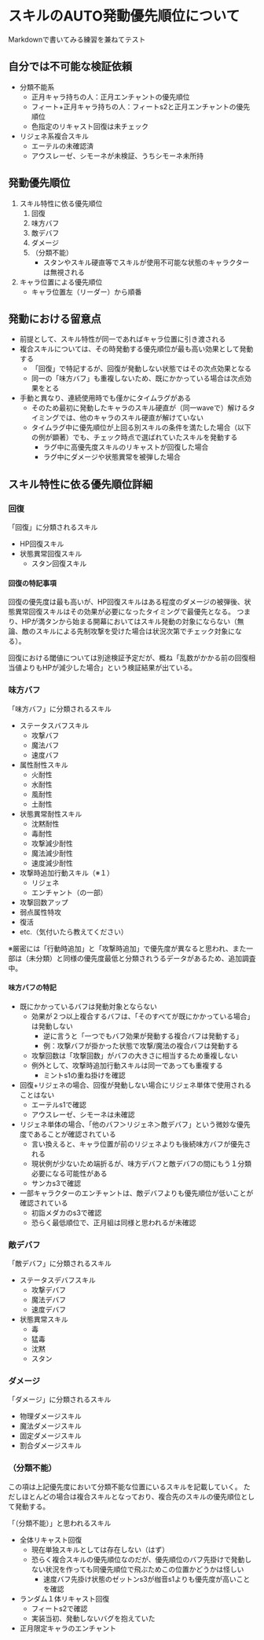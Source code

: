 # スキルのAUTO発動優先順位について
Markdownで書いてみる練習を兼ねてテスト

## 自分では不可能な検証依頼
- 分類不能系
    - 正月キャラ持ちの人：正月エンチャントの優先順位
    - フィート+正月キャラ持ちの人：フィートs2と正月エンチャントの優先順位
    - 色指定のリキャスト回復は未チェック
- リジェネ系複合スキル
    - エーテルの未確認済
    - アウスレーゼ、シモーネが未検証、うちシモーネ未所持

## 発動優先順位
1. スキル特性に依る優先順位
    1. 回復
    1. 味方バフ
    1. 敵デバフ
    1. ダメージ
    1. （分類不能）
        - スタンやスキル硬直等でスキルが使用不可能な状態のキャラクターは無視される
1. キャラ位置による優先順位
    - キャラ位置左（リーダー）から順番

## 発動における留意点
- 前提として、スキル特性が同一であればキャラ位置に引き渡される
- 複合スキルについては、その時発動する優先順位が最も高い効果として発動する
    - 「回復」で特記するが、回復が発動しない状態ではその次点効果となる
    - 同一の「味方バフ」も重複しないため、既にかかっている場合は次点効果をとる
- 手動と異なり、連続使用時でも僅かにタイムラグがある
    - そのため最初に発動したキャラのスキル硬直が（同一waveで）解けるタイミングでは、他のキャラのスキル硬直が解けていない
    - タイムラグ中に優先順位が上回る別スキルの条件を満たした場合（以下の例が顕著）でも、チェック時点で選ばれていたスキルを発動する
        - ラグ中に高優先度スキルのリキャストが回復した場合
        - ラグ中にダメージや状態異常を被弾した場合

## スキル特性に依る優先順位詳細

### 回復
「回復」に分類されるスキル
- HP回復スキル
- 状態異常回復スキル
    - スタン回復スキル

#### 回復の特記事項
回復の優先度は最も高いが、HP回復スキルはある程度のダメージの被弾後、状態異常回復スキルはその効果が必要になったタイミングで最優先となる。
つまり、HPが満タンから始まる開幕においてはスキル発動の対象にならない（無論、敵のスキルによる先制攻撃を受けた場合は状況次第でチェック対象になる）。

回復における閾値については別途検証予定だが、概ね「乱数がかかる前の回復相当値よりもHPが減少した場合」という検証結果が出ている。

### 味方バフ
「味方バフ」に分類されるスキル
- ステータスバフスキル
    - 攻撃バフ
    - 魔法バフ
    - 速度バフ
- 属性耐性スキル
    - 火耐性
    - 水耐性
    - 風耐性
    - 土耐性
- 状態異常耐性スキル
    - 沈黙耐性
    - 毒耐性
    - 攻撃減少耐性
    - 魔法減少耐性
    - 速度減少耐性
- 攻撃時追加行動スキル（※１）
    - リジェネ
    - エンチャント（の一部）
- 攻撃回数アップ
- 弱点属性特攻
- 復活
- etc.（気付いたら教えてください）

※厳密には「行動時追加」と「攻撃時追加」で優先度が異なると思われ、また一部は（未分類）と同様の優先度最低と分類されうるデータがあるため、追加調査中。

#### 味方バフの特記
- 既にかかっているバフは発動対象とならない
    - 効果が２つ以上複合するバフは、「そのすべてが既にかかっている場合」は発動しない
        - 逆に言うと「一つでもバフ効果が発動する複合バフは発動する」
        - 例：攻撃バフが掛かった状態で攻撃/魔法の複合バフは発動する
    - 攻撃回数は「攻撃回数」がバフの大きさに相当するため重複しない
    - 例外として、攻撃時追加行動スキルは同一であっても重複する
        - ミントs1の重ね掛けを確認
- 回復+リジェネの場合、回復が発動しない場合にリジェネ単体で使用されることはない 
    - エーテルs1で確認
    - アウスレーゼ、シモーネは未確認
- リジェネ単体の場合、「他のバフ＞リジェネ＞敵デバフ」という微妙な優先度であることが確認されている
    - 言い換えると、キャラ位置が前のリジェネよりも後続味方バフが優先される
    - 現状例が少ないため端折るが、味方デバフと敵デバフの間にもう１分類必要になる可能性がある
    - サンカs3で確認
- 一部キャラクターのエンチャントは、敵デバフよりも優先順位が低いことが確認されている
    - 初詣メダカのs3で確認
    - 恐らく最低順位で、正月組は同様と思われるが未確認

### 敵デバフ
「敵デバフ」に分類されるスキル
- ステータスデバフスキル
    - 攻撃デバフ
    - 魔法デバフ
    - 速度デバフ
- 状態異常スキル
    - 毒
    - 猛毒
    - 沈黙
    - スタン

### ダメージ
「ダメージ」に分類されるスキル
- 物理ダメージスキル
- 魔法ダメージスキル
- 固定ダメージスキル
- 割合ダメージスキル

### （分類不能）
この項は上記優先度において分類不能な位置にいるスキルを記載していく。
ただしほとんどの場合は複合スキルとなっており、複合先のスキルの優先順位として発動する。

「（分類不能）」と思われるスキル
- 全体リキャスト回復
    - 現在単独スキルとしては存在しない（はず）
    - 恐らく複合スキルの優先順位なのだが、優先順位のバフ先掛けで発動しない状況を作っても同優先順位で飛ぶためこの位置かどうかは怪しい
        - 速度バフ先掛け状態のゼットンs3が枷音s1よりも優先度が高いことを確認
- ランダム１体リキャスト回復
    - フィートs2で確認
    - 実装当初、発動しないバグを抱えていた
- 正月限定キャラのエンチャント

